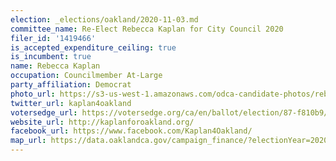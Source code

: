 ```yaml
---
election: _elections/oakland/2020-11-03.md
committee_name: Re-Elect Rebecca Kaplan for City Council 2020
filer_id: '1419466'
is_accepted_expenditure_ceiling: true
is_incumbent: true
name: Rebecca Kaplan
occupation: Councilmember At-Large
party_affiliation: Democrat
photo_url: https://s3-us-west-1.amazonaws.com/odca-candidate-photos/rebecca-kaplan.png
twitter_url: kaplan4oakland
votersedge_url: https://votersedge.org/ca/en/ballot/election/87-f810b9/address/null/zip/94611/contests/contest/21265/candidate/151386?cty=ca%2falm
website_url: http://kaplanforoakland.org/
facebook_url: https://www.facebook.com/Kaplan4Oakland/
map_url: https://data.oaklandca.gov/campaign_finance/?electionYear=2020&candidates=COAK-155160&since=2019-01-01&until=2020-10-23
---
```

